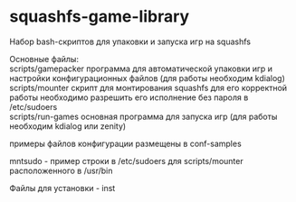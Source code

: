 # squashfs-game-library
Набор bash-скриптов для упаковки и запуска игр на squashfs <br>

Основные файлы: <br>
scripts/gamepacker  программа для автоматической упаковки игр и настройки конфигурационных файлов (для работы необходим kdialog) <br>
scripts/mounter     скрипт для монтирования squashfs для его корректной работы необходимо разрешить его исполнение без пароля в /etc/sudoers  <br>
scripts/run-games   основная программа для запуска игр (для работы необходим kdialog или zenity) <br>

примеры файлов конфигурации размещены в conf-samples <br>

mntsudo - пример строки в /etc/sudoers для scripts/mounter расположенного в /usr/bin<br>

Файлы для установки - inst


